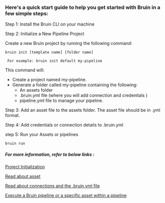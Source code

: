 ### Here's a quick start guide to help you get started with Bruin in a few simple steps:

Step 1: Install the Bruin CLI on your machine

Step 2: Initialize a New Pipeline Project

Create a new Bruin project by running the following command:


    bruin init [template name] [folder name]
      
     For example: bruin init default my-pipeline   

This command will:
- Create a project named my-pipeline.
- Generate a folder called my-pipeline containing the following:
    - An assets folder
    - .bruin.yml file (where you will add connection and credentials )
    - pipeline.yml file to manage your pipeline.

Step 3: Add an asset file to the assets folder. The asset file should be in .yml format.

Step 4: Add credentials or connection details to .bruin.yml

step 5: Run your Assets or pipelines

```
bruin run
```

##### For more information, refer to below links :

[Project Initialization](https://bruin-data.github.io/bruin/commands/init.html)

[Read about asset](https://bruin-data.github.io/bruin/assets/definition-schema.html)

[Read about connections and the .bruin.yml file](https://bruin-data.github.io/bruin/commands/connections.html)

[Execute a Bruin pipeline or a specific asset within a pipeline](https://bruin-data.github.io/bruin/commands/run.html)

